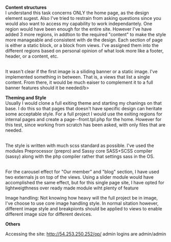 <b> Content structures</b></br>
I understand this task concerns ONLY the home page, as the design element sugest. Also I've tried to restrain from asking questions since you 
would also want to access my capability to work independantely. One region would have been enough for the entire site. 
However I've have added 3 more regions, in addtion to the required "content" to make the style more manageable and consistent
with de the design. Each section of page is either a static block, or a block from views. I've assigned them into the different
regions based on personal opinion of what look more like a footer, header, or a content, etc. </br></br>

It wasn't clear if the first image is a siliding banner or a static image. I've implemented something in between. 
That is, a views that list a  single content. From there, it would be much eaiser to 
complement it to a full banner features should it be needed/b></br>


<b> Theming and Style</b></br>
Usually I would clone a full exiting theme and starting my chanings on that base. I do this so that pages that doesn't 
have specific design can heritate some acceptable style. 
For a full project I would use the exiting regions for internal pages and create a page--front.tpl.php for the home. 
However for this test, since working from scratch has been asked, with only files that are needed.</br></br>

The style is written with much scss standard as possible.
I've used the modules Preprocessor (prepro) and Sassy core SASS+SCSS compiler (sassy) along with the php compiler
rather that settings sass in the OS.</br></br>

For the carousel effect for "Our member" and "blog" section, I have used two externals js on top of the views. 
Using a slider module would have accomplished the same effect, but for this single page site, 
I have opted for lightweigthness over ready made module wiht plenty of feature</b></br>

Image handling: Not knowing how heavy will the full project be in image, I've choose to use core image handling style.
In normal sitation however, different image style and breakpionts should be applied to views to enable different image size for 
different devices.

<b>Others</b></br>


Accessing the site: http://54.253.250.252/op/ admin logins are admin/admin

